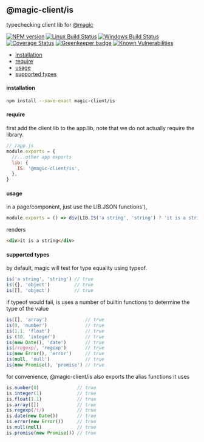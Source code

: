 ## @magic-client/is

typechecking client lib for
[@magic](https://magic.github.io/core)

[![NPM version][npm-image]][npm-url]
[![Linux Build Status][travis-image]][travis-url]
[![Windows Build Status][appveyor-image]][appveyor-url]
[![Coverage Status][coveralls-image]][coveralls-url]
[![Greenkeeper badge][greenkeeper-image]][greenkeeper-url]
[![Known Vulnerabilities][snyk-image]][snyk-url]

[npm-image]: https://img.shields.io/npm/v/@magic-client/is.svg
[npm-url]: https://www.npmjs.com/package/@magic-client/is
[travis-image]: https://api.travis-ci.org/magic-client/is.svg?branch=master
[travis-url]: https://travis-ci.org/magic-client/is
[appveyor-image]: https://img.shields.io/appveyor/ci/jaeh/is/master.svg
[appveyor-url]: https://ci.appveyor.com/project/jaeh/is/branch/master
[coveralls-image]: https://coveralls.io/repos/github/magic-client/is/badge.svg
[coveralls-url]: https://coveralls.io/github/magic-client/is
[greenkeeper-image]: https://badges.greenkeeper.io/magic-client/is.svg
[greenkeeper-url]: https://badges.greenkeeper.io/magic-client/is.svg
[snyk-image]: https://snyk.io/test/github/magic-client/is/badge.svg
[snyk-url]: https://snyk.io/test/github/magic-client/is

* [installation](#install)
* [require](#require)
* [usage](#usage)
* [supported types](#types)


#### <a name="install"></a>installation
```bash
npm install --save-exact magic-client/is
```

#### <a name="require"></a>require
first add the client lib to the app.lib, note that we do not actually require the library.

```javascript
// /app.js
module.exports = {
  //...other app exports
  lib: {
    IS: '@magic-client/is',
  },
}
```

#### <a name="usage"></a>usage
in a page/component, just use the LIB.JSON functions'),
```javascript
module.exports = () => div(LIB.IS('a string', 'string') ? 'it is a string' : 'it is not a string')
```
renders
```html
<div>it is a string</div>
```

#### <a name="types"></a>supported types
by default, magic will test for type equality using typeof.
```javascript
is('a string', 'string') // true
is({}, 'object')         // true
is([], 'object')         // true
```

if typeof would fail, is uses a number of builtin functions to determine the type of the value
```javascript
is([], 'array')              // true
is(0, 'number')              // true
is(1.1, 'float')             // true
is (10, 'integer')           // true
is(new Date(), 'date')       // true
is(/regexp/, 'regexp')       // true
is(new Error(), 'error')     // true
is(null, 'null')             // true
is(new Promise(), 'promise') // true
```

for convenience, @magic-client/is also exports the alias functions it uses
```javascript
is.number(0)              // true
is.integer(1)             // true
is.float(1.1)             // true
is.array([])              // true
is.regexp(/t/)            // true
is.date(new Date())       // true
is.error(new Error())     // true
is.null(null)             // true
is.promise(new Promise()) // true
```
